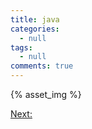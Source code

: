 ```yaml
---
title: java
categories:
  - null
tags:
  - null
comments: true
---
```



{% asset_img   %}


[Next: ]()
